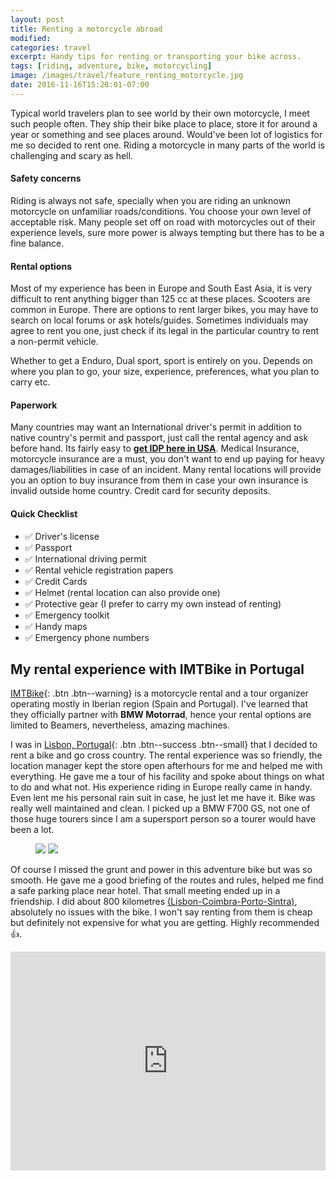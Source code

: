```yaml
---
layout: post
title: Renting a motorcycle abroad
modified:
categories: travel
excerpt: Handy tips for renting or transporting your bike across.
tags: [riding, adventure, bike, motorcycling]
image: /images/travel/feature_renting_motorcycle.jpg
date: 2016-11-16T15:28:01-07:00
---
```


Typical world travelers plan to see world by their own motorcycle, I meet such people often. They ship their bike place to place, store it for around a year or something and see places around. Would've been lot of logistics for me so decided to rent one. Riding a motorcycle in many parts of the world is challenging and scary as hell.

#### Safety concerns
Riding is always not safe, specially when you are riding an unknown motorcycle on unfamiliar roads/conditions. You choose your own level of acceptable risk. Many people set off on road with motorcycles out of their experience levels, sure more power is always tempting but there has to be a fine balance.

#### Rental options
Most of my experience has been in Europe and South East Asia, it is very difficult to rent anything bigger than 125 cc at these places. Scooters are common in Europe. There are options to rent larger bikes, you may have to search on local forums or ask hotels/guides. Sometimes individuals may agree to rent you one, just check if its legal in the particular country to rent a non-permit vehicle.

Whether to get a Enduro, Dual sport, sport is entirely on you. Depends on where you plan to go, your size, experience, preferences, what you plan to carry etc.

#### Paperwork
Many countries may want an International driver's permit in addition to native country's permit and passport, just call the rental agency and ask before hand. Its fairly easy to [**get IDP here in USA**](https://www.usa.gov/visitors-driving). Medical Insurance, motorcycle insurance are a must, you don't want to end up paying for heavy damages/liabilities in case of an incident. Many rental locations will provide you an option to buy insurance from them in case your own insurance is invalid outside home country. Credit card for security deposits.

#### Quick Checklist
- :white_check_mark: Driver's license
- :white_check_mark: Passport
- :white_check_mark: International driving permit
- :white_check_mark: Rental vehicle registration papers
- :white_check_mark: Credit Cards
- :white_check_mark: Helmet (rental location can also provide one)
- :white_check_mark: Protective gear (I prefer to carry my own instead of renting)
- :white_check_mark: Emergency toolkit
- :white_check_mark: Handy maps
- :white_check_mark: Emergency phone numbers

## My rental experience with IMTBike in Portugal

[IMTBike](http://www.imtbike.com){: .btn .btn--warning} is a motorcycle rental and a tour organizer operating mostly in Iberian region (Spain and Portugal). I've learned that they officially partner with **BMW Motorrad**, hence your rental options are limited to Beamers, nevertheless, amazing machines.

I was in [Lisbon, Portugal](https://en.wikipedia.org/wiki/Lisbon){: .btn .btn--success .btn--small} that I decided to rent a bike and go cross country. The rental experience was so friendly, the location manager kept the store open afterhours for me and helped me with everything. He gave me a tour of his facility and spoke about things on what to do and what not. His experience riding in Europe really came in handy. Even lent me his personal rain suit in case, he just let me have it. Bike was really well maintained and clean. I picked up a BMW F700 GS, not one of those huge tourers since I am a supersport person so a tourer would have been a lot.

<figure class="half">
    <a href="https://farm1.staticflickr.com/748/31736778025_124d4e7b5b_b.jpg" title=""><img src="https://farm1.staticflickr.com/748/31736778025_124d4e7b5b_m.jpg"></a>
    <a href="https://farm1.staticflickr.com/546/31892084426_20aff0985d_b.jpg" title=""><img src="https://farm1.staticflickr.com/546/31892084426_20aff0985d_m.jpg"></a>
</figure>

Of course I missed the grunt and power in this adventure bike but was so smooth. He gave me a good briefing of the routes and rules, helped me find a safe parking place near hotel. That small meeting ended up in a friendship. I did about 800 kilometres <a href="https://www.google.com/maps/embed/v1/directions?origin=Lisbon,Portugal&destination=Lisbon,Portugal&waypoints=Coimbra,Portugal|Porto,Portugal|Sintra,Portugal&key={{ site.extras.google-maps }}" class="popup-gmaps">(Lisbon-Coimbra-Porto-Sintra)</a>, absolutely no issues with the bike. I won't say renting from them is cheap but definitely not expensive for what you are getting. Highly recommended :+1:.

<iframe
  width="100%"
  height="350"
  frameborder="0" style="border:0"
  name="Lisbon-Coimbra-Porto-Sintra-Lisbon"
  src="https://www.google.com/maps/embed/v1/directions?origin=Lisbon,Portugal&destination=Lisbon,Portugal&waypoints=Coimbra,Portugal|Porto,Portugal|Sintra,Portugal&key={{ site.extras.google-maps }}" allowfullscreen>
</iframe>
